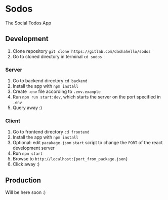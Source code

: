 # Sodos

The Social Todos App

## Development

1. Clone repository `git clone https://gitlab.com/dashahello/sodos`
2. Go to cloned directory in terminal `cd sodos`

### Server

1. Go to backend directory `cd backend`
2. Install the app with `npm install`
3. Create `.env` file according to `.env.example`
4. Run `npm run start:dev`, which starts the server on the port specified in
   `.env`
5. Query away :)

### Client

1. Go to frontend directory `cd frontend`
2. Install the app with `npm install`
3. Optional: edit `pacakage.json` `start` script to change the `PORT` of the
   react development server
4. Run `npm start`
5. Browse to `http://localhost:{port_from_package.json}`
6. Click away :)

## Production

Will be here soon :)

